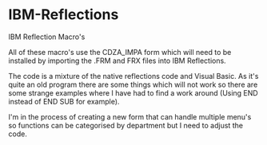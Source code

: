 # IBM-Reflections
IBM Reflection Macro's

All of these macro's use the CDZA_IMPA form which will need to be installed by importing the .FRM and FRX files into IBM Reflections.

The code is a mixture of the native reflections code and Visual Basic. As it's quite an old program there are some things which will not 
work so there are some strange examples where I have had to find a work around (Using END instead of END SUB for example). 

I'm in the process of creating a new form that can handle multiple menu's so functions can be categorised by department but I need to
adjust the code.
